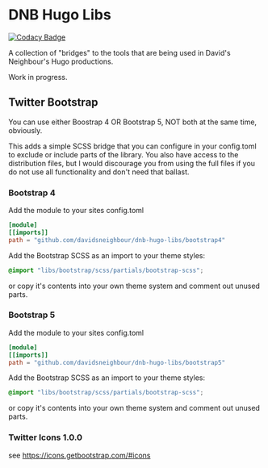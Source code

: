 # DNB Hugo Libs

[![Codacy Badge](https://api.codacy.com/project/badge/Grade/52a6f02f050d4414a99e7910a6882cef)](https://app.codacy.com/gh/davidsneighbour/dnb-hugo-libs)

A collection of "bridges" to the tools that are being used in David's Neighbour's Hugo productions.

Work in progress.

## Twitter Bootstrap

You can use either Boostrap 4 OR Bootstrap 5, NOT both at the same time, obviously.

This adds a simple SCSS bridge that you can configure in your config.toml to exclude or include parts of the library. You also have access to the distribution files, but I would discourage you from using the full files if you do not use all functionality and don't need that ballast. 

### Bootstrap 4

Add the module to your sites config.toml

```toml
[module]
[[imports]]
path = "github.com/davidsneighbour/dnb-hugo-libs/bootstrap4"
```

Add the Bootstrap SCSS as an import to your theme styles:

```scss
@import "libs/bootstrap/scss/partials/bootstrap-scss";
```

or copy it's contents into your own theme system and comment out unused parts.

### Bootstrap 5

Add the module to your sites config.toml

```toml
[module]
[[imports]]
path = "github.com/davidsneighbour/dnb-hugo-libs/bootstrap5"
```

Add the Bootstrap SCSS as an import to your theme styles:

```scss
@import "libs/bootstrap/scss/partials/bootstrap-scss";
```

or copy it's contents into your own theme system and comment out unused parts.

### Twitter Icons 1.0.0

see https://icons.getbootstrap.com/#icons
